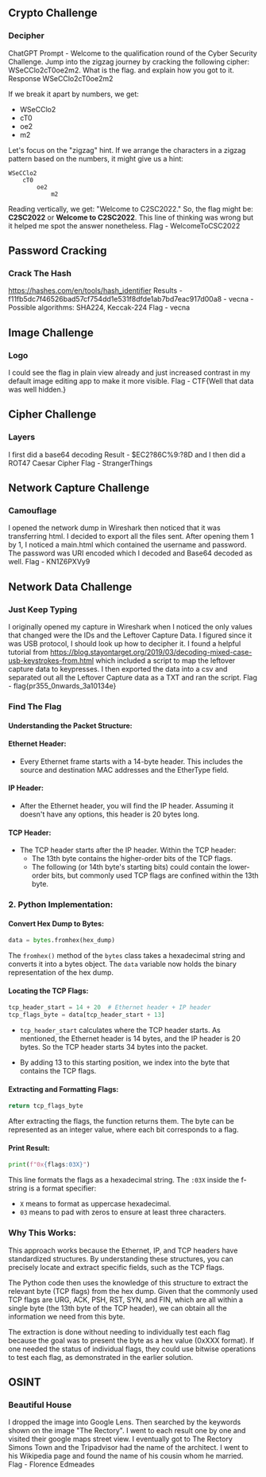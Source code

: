 ## Crypto Challenge
### Decipher
ChatGPT 
Prompt - Welcome to the qualification round of the Cyber Security Challenge. Jump into the zigzag journey by cracking the following cipher: WSeCClo2cT0oe2m2. What is the flag. and explain how you got to it.
Response
WSeCClo2cT0oe2m2

If we break it apart by numbers, we get:

- WSeCClo2
- cT0
- oe2
- m2

Let's focus on the "zigzag" hint. If we arrange the characters in a zigzag pattern based on the numbers, it might give us a hint:
```
WSeCClo2 
	cT0 
		oe2 
			m2
```
Reading vertically, we get: "Welcome to C2SC2022."
So, the flag might be: **C2SC2022** or **Welcome to C2SC2022**.
This line of thinking was wrong but it helped me spot the answer nonetheless.
Flag - WelcomeToCSC2022

## Password Cracking
### Crack The Hash
https://hashes.com/en/tools/hash_identifier
Results - f11fb5dc7f46526bad57cf754dd1e531f8dfde1ab7bd7eac917d00a8 - vecna - Possible algorithms: SHA224, Keccak-224
Flag - vecna

## Image Challenge
### Logo
I could see the flag in plain view already and just increased contrast in my default image editing app to make it more visible.
Flag - CTF{Well that data was well hidden.}

## Cipher Challenge
### Layers
I first did a base64 decoding
Result - $EC2?86C%9:?8D
and I then did a ROT47 Caesar Cipher
Flag - StrangerThings

## Network Capture Challenge
### Camouflage
I opened the network dump in Wireshark then noticed that it was transferring html. I decided to export all the files sent.
After opening them 1 by 1, I noticed a main.html which contained the username and password. 
The password was URI encoded which I decoded and Base64 decoded as well.
Flag - KN1Z6PXVy9

## Network Data Challenge
### Just Keep Typing
I originally opened my capture in Wireshark when I noticed the only values that changed were the IDs and the Leftover Capture Data. I figured since it was USB protocol, I should look up how to decipher it. I found a helpful tutorial from https://blog.stayontarget.org/2019/03/decoding-mixed-case-usb-keystrokes-from.html which included a script to map the leftover capture data to keypresses. I then exported the data into a csv and separated out all the Leftover Capture data as a TXT and ran the script. 
Flag - flag{pr355_0nwards_3a10134e}

### Find The Flag
#### **Understanding the Packet Structure**:

#### Ethernet Header:
- Every Ethernet frame starts with a 14-byte header. This includes the source and destination MAC addresses and the EtherType field.

#### IP Header:
- After the Ethernet header, you will find the IP header. Assuming it doesn't have any options, this header is 20 bytes long.

#### TCP Header:
- The TCP header starts after the IP header. Within the TCP header:
  - The 13th byte contains the higher-order bits of the TCP flags.
  - The following (or 14th byte's starting bits) could contain the lower-order bits, but commonly used TCP flags are confined within the 13th byte.

### 2. **Python Implementation**:

#### Convert Hex Dump to Bytes:
```python
data = bytes.fromhex(hex_dump)
```
The `fromhex()` method of the `bytes` class takes a hexadecimal string and converts it into a bytes object. The `data` variable now holds the binary representation of the hex dump.

#### Locating the TCP Flags:
```python
tcp_header_start = 14 + 20  # Ethernet header + IP header
tcp_flags_byte = data[tcp_header_start + 13]
```
- `tcp_header_start` calculates where the TCP header starts. As mentioned, the Ethernet header is 14 bytes, and the IP header is 20 bytes. So the TCP header starts 34 bytes into the packet.
  
- By adding 13 to this starting position, we index into the byte that contains the TCP flags.

#### Extracting and Formatting Flags:
```python
return tcp_flags_byte
```
After extracting the flags, the function returns them. The byte can be represented as an integer value, where each bit corresponds to a flag.

#### Print Result:
```python
print(f"0x{flags:03X}")
```
This line formats the flags as a hexadecimal string. The `:03X` inside the f-string is a format specifier:
- `X` means to format as uppercase hexadecimal.
- `03` means to pad with zeros to ensure at least three characters.

### **Why This Works**:
This approach works because the Ethernet, IP, and TCP headers have standardized structures. By understanding these structures, you can precisely locate and extract specific fields, such as the TCP flags.

The Python code then uses the knowledge of this structure to extract the relevant byte (TCP flags) from the hex dump. Given that the commonly used TCP flags are URG, ACK, PSH, RST, SYN, and FIN, which are all within a single byte (the 13th byte of the TCP header), we can obtain all the information we need from this byte.

The extraction is done without needing to individually test each flag because the goal was to present the byte as a hex value (0xXXX format). If one needed the status of individual flags, they could use bitwise operations to test each flag, as demonstrated in the earlier solution.

## OSINT
### Beautiful House
I dropped the image into Google Lens. Then searched by the keywords shown on the image "The Rectory". I went to each result one by one and visited their google maps street view. I eventually got to The Rectory Simons Town and the Tripadvisor had the name of the architect. I went to his Wikipedia page and found the name of his cousin whom he married.
Flag - Florence Edmeades



